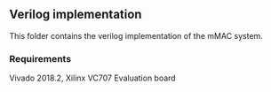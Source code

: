 ## Verilog implementation

This folder contains the verilog implementation of the mMAC system.

### Requirements

Vivado 2018.2,
Xilinx VC707 Evaluation board
